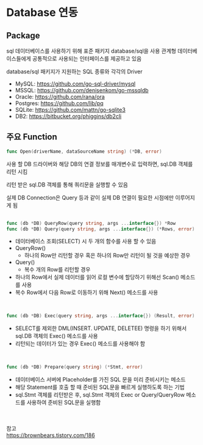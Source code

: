 # Database 연동

## Package
sql 데이터베이스를 사용하기 위해 표준 패키지 database/sql을 사용
관계형 데이터베이스들에게 공통적으로 사용되는 인터페이스를 제공하고 있음

database/sql 패키지가 지원하는 SQL 종류와 각각의 Driver
- MySQL: https://github.com/go-sql-driver/mysql
- MSSQL: https://github.com/denisenkom/go-mssqldb
- Oracle: https://github.com/rana/ora
- Postgres: https://github.com/lib/pq
- SQLite: https://github.com/mattn/go-sqlite3
- DB2: https://bitbucket.org/phiggins/db2cli

## 주요 Function

```go
func Open(driverName, dataSourceName string) (*DB, error)
```
사용 할 DB 드라이버와 해당 DB의 연결 정보를 매개변수로 입력하면, sql.DB 객체를 리턴 시킴  

리턴 받은 sql.DB 객체를 통해 쿼리문을 실행할 수 있음  

실제 DB Connection은 Query 등과 같이 실제 DB 연결이 필요한 시점에만 이루어지게 됨  
<br>

```go
func (db *DB) QueryRow(query string, args ...interface{}) *Row
func (db *DB) Query(query string, args ...interface{}) (*Rows, error)
```
- 데이터베이스 조회(SELECT) 시 두 개의 함수를 사용 할 수 있음  
- QueryRow()  
  - 하나의 Row만 리턴할 경우 혹은 하나의 Row만 리턴이 될 것을 예상한 경우  
- Query()  
  - 복수 개의 Row를 리턴할 경우  
- 하나의 Row에서 실제 데이터를 읽어 로컬 변수에 할당하기 위해선 Scan() 메소드를 사용  
- 복수 Row에서 다음 Row로 이동하기 위해 Next() 메소드를 사용  
<br>

```go
func (db *DB) Exec(query string, args ...interface{}) (Result, error)
```
- SELECT를 제외한 DML(INSERT. UPDATE, DELETEE) 명령을 하기 위해서 sql.DB 객체의 Exec() 메소드를 사용
- 리턴되는 데이터가 있는 경우 Exec() 메소드를 사용해야 함
<br>

```go
func (db *DB) Prepare(query string) (*Stmt, error)
```
- 데이터베이스 서버에 Placeholder를 가진 SQL 문을 미리 준비시키는 메소드
- 해당 Statement를 호출 할 때 준비된 SQL문을 빠르게 실행하도록 하는 기법
- sql.Stmt 객체를 리턴받은 후, sql.Stmt 객체의 Exec or Query/QueryRow 메소드를 사용하여 준비된 SQL문을 실행함


<br><br>
참고  
https://brownbears.tistory.com/186
